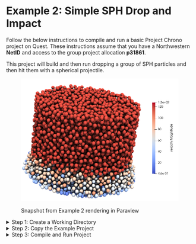 # Example 2: Simple SPH Drop and Impact

Follow the below instructions to compile and run a basic Project Chrono project on Quest. These instructions assume that you have a Northwestern **NetID** and access to the group project allocation **p31861**.&#x20;

This project will build and then run dropping a group of SPH particles and then hit them with a spherical projectile.

<figure><img src="../../.gitbook/assets/Example2.png" alt=""><figcaption><p>Snapshot from Example 2 rendering in Paraview</p></figcaption></figure>

<details>

<summary>Step 1: Create a Working Directory</summary>

Create a directory for all of your developments and testing if one does not already exist. Remember, no files/folders should be created or changed at the top-most '/projects/p31861' directory.

* Within FileZilla, enter your user directory folder&#x20;
* Right click in the folder and select **Create Directory and Enter It**
* Name the folder **workdir**

</details>

<details>

<summary>Step 2: Copy the Example Project </summary>

Copy the example project directory and files to your working directory

* Copy example project directory to your working directory, being sure to replace **LastnameFirstname** with your correct directory name&#x20;

```
cp -R /projects/p31861/ExampleProjects/exampleProject2 /projects/p31861/Users/LastnameFirstname/workdir 
```

* Navigate to the newly copied 'exampleProject2Make.sh' and 'exampleProject2Submit.sh' files in FileZilla and double-click on each to edit. Change all instances of **LastnameFirstname** in the files to your appropriate directory name and save/upload edited file back to Quest

</details>

<details>

<summary>Step 3: Compile and Run Project</summary>

In your SSH client navigate to the **exampleProject2** directory and run the following command to submit make job

```
sbatch exampleProject2Make.sh
```

When the job is complete, a build directory should have been created and inside will be an executable for your project. To run the executable, run the following command to submit run job

```
sbatch exampleProject2Submit.sh
```

After the job is complete, the **outdir** folder should contain a set of vtk files.

_**Helpful Hint:** Reminder that the command 'squeue -u NetID' (with NetID swapped for your NetID) can be used to check the status of a job._

</details>
